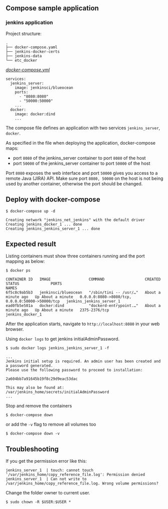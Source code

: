 ## Compose sample application
### jenkins application

Project structure:
```
.
├── docker-compose.yaml
├── jenkins-docker-certs
├── jenkins-data
└── etc_docker
```

[_docker-compose.yml_](docker-compose.yml)
```
services:
  jenkins_server:
    image: jenkinsci/blueocean
    ports:
      - "8080:8080"
      - "50000:50000"
    ...
  docker:
    image: docker:dind
    ...
```
The compose file defines an application with two services `jenkins_server`, `docker`.

As specified in the file when deploying the application, docker-compose maps:
- port `8080` of the jenkins_server container to port `8080` of the host
- port `50000` of the jenkins_server container to port `50000` of the host

Port `8080` exposes the web interface and port `50000` gives you access to a remote Java (JIRA) API. Make sure port `8080, 50000` on the host is not being used by another container, otherwise the port should be changed.

## Deploy with docker-compose
```
$ docker-compose up -d

Creating network "jenkins_net_jenkins" with the default driver
Creating jenkins_docker_1 ... done
Creating jenkins_jenkins_server_1 ... done
```

## Expected result

Listing containers must show three containers running and the port mapping as below:
```
$ docker ps

CONTAINER ID   IMAGE                 COMMAND                  CREATED              STATUS              PORTS                                              NAMES
6f5c8c9ab5b3   jenkinsci/blueocean   "/sbin/tini -- /usr/…"   About a minute ago   Up About a minute   0.0.0.0:8080->8080/tcp, 0.0.0.0:50000->50000/tcp   jenkins_jenkins_server_1
ead0fb5e501a   docker:dind           "dockerd-entrypoint.…"   About a minute ago   Up About a minute   2375-2376/tcp                                      jenkins_docker_1
```

After the application starts, navigate to `http://localhost:8080` in your web browser.

Using `docker logs` to get jenkins initialAdminPassword.
```
$ sudo docker logs jenkins_jenkins_server_1 -f

...
Jenkins initial setup is required. An admin user has been created and a password generated.           
Please use the following password to proceed to installation:

2a604bb7a91645b19f8c29d9eac53dac

This may also be found at: /var/jenkins_home/secrets/initialAdminPassword
...
```

Stop and remove the containers
```
$ docker-compose down
```
or add the `-v` flag to remove all volumes too
```
$ docker-compose down -v
```
## Troubleshooting
If you get the permission error like this:
```
jenkins_server_1  | touch: cannot touch '/var/jenkins_home/copy_reference_file.log': Permission denied                                                                
jenkins_server_1  | Can not write to /var/jenkins_home/copy_reference_file.log. Wrong volume permissions? 
```
Change the folder owner to current user.
```
$ sudo chown -R $USER:$USER *
```
